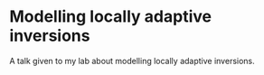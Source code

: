 # Modelling locally adaptive inversions  
A talk given to my lab about modelling locally adaptive inversions.  
